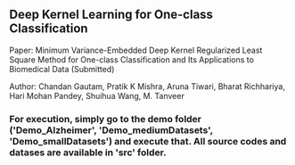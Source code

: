 ## Deep Kernel Learning for One-class Classification

Paper: Minimum Variance-Embedded Deep Kernel Regularized Least Square Method for One-class Classification and Its Applications to Biomedical Data (Submitted)

Author: Chandan Gautam, Pratik K Mishra, Aruna Tiwari, Bharat Richhariya, Hari Mohan Pandey, Shuihua Wang, M. Tanveer

### For execution, simply go to the demo folder ('Demo_Alzheimer', 'Demo_mediumDatasets', 'Demo_smallDatasets') and execute that. All source codes and datases are available in 'src' folder.




